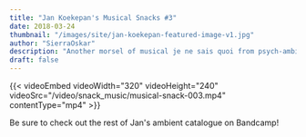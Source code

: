 ```yaml
---
title: "Jan Koekepan's Musical Snacks #3"
date: 2018-03-24
thumbnail: "/images/site/jan-koekepan-featured-image-v1.jpg"
author: "SierraOskar"
description: "Another morsel of musical je ne sais quoi from psych-ambient voyager Jan Koekepan..."
draft: false
---
```


{{< videoEmbed videoWidth="320" videoHeight="240" videoSrc="/video/snack_music/musical-snack-003.mp4" contentType="mp4" >}}

Be sure to check out the rest of Jan's ambient catalogue on Bandcamp!